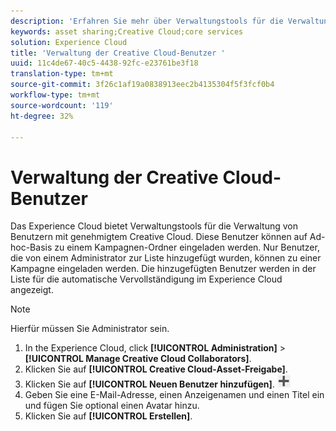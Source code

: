 ```yaml
---
description: 'Erfahren Sie mehr über Verwaltungstools für die Verwaltung von Benutzern mit genehmigtem Creative Cloud in Experience Cloud. '
keywords: asset sharing;Creative Cloud;core services
solution: Experience Cloud
title: 'Verwaltung der Creative Cloud-Benutzer '
uuid: 11c4de67-40c5-4438-92fc-e23761be3f18
translation-type: tm+mt
source-git-commit: 3f26c1af19a0838913eec2b4135304f5f3fcf0b4
workflow-type: tm+mt
source-wordcount: '119'
ht-degree: 32%

---
```



# Verwaltung der Creative Cloud-Benutzer

Das Experience Cloud bietet Verwaltungstools für die Verwaltung von Benutzern mit genehmigtem Creative Cloud. Diese Benutzer können auf Ad-hoc-Basis zu einem Kampagnen-Ordner eingeladen werden. Nur Benutzer, die von einem Administrator zur Liste hinzugefügt wurden, können zu einer Kampagne eingeladen werden. Die hinzugefügten Benutzer werden in der Liste für die automatische Vervollständigung im Experience Cloud angezeigt.

>[!NOTE]
>
>Hierfür müssen Sie Administrator sein.

1. In the Experience Cloud, click **[!UICONTROL Administration]** > **[!UICONTROL Manage Creative Cloud Collaborators]**.
1. Klicken Sie auf **[!UICONTROL Creative Cloud-Asset-Freigabe]**.
1. Klicken Sie auf **[!UICONTROL Neuen Benutzer hinzufügen]**.  ![](assets/mac_add_icon.png)
1. Geben Sie eine E-Mail-Adresse, einen Anzeigenamen und einen Titel ein und fügen Sie optional einen Avatar hinzu.
1. Klicken Sie auf **[!UICONTROL Erstellen]**.
